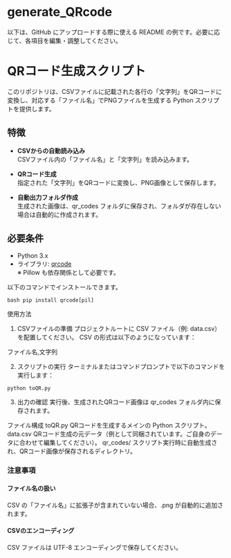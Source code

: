 # generate_QRcode
以下は、GitHub にアップロードする際に使える README の例です。必要に応じて、各項目を編集・調整してください。

# QRコード生成スクリプト

このリポジトリは、CSVファイルに記載された各行の「文字列」をQRコードに変換し、対応する「ファイル名」でPNGファイルを生成する Python スクリプトを提供します。

## 特徴

- **CSVからの自動読み込み**  
  CSVファイル内の「ファイル名」と「文字列」を読み込みます。

- **QRコード生成**  
  指定された「文字列」をQRコードに変換し、PNG画像として保存します。

- **自動出力フォルダ作成**  
  生成された画像は、qr_codes フォルダに保存され、フォルダが存在しない場合は自動的に作成されます。

## 必要条件

- Python 3.x
- ライブラリ: [qrcode](https://pypi.org/project/qrcode/)  
  ※ Pillow も依存関係として必要です。

以下のコマンドでインストールできます。

``` bash pip install qrcode[pil] ```

使用方法
1.	CSVファイルの準備
プロジェクトルートに CSV ファイル（例: data.csv）を配置してください。
CSV の形式は以下のようになっています：

ファイル名,文字列


2.	スクリプトの実行
ターミナルまたはコマンドプロンプトで以下のコマンドを実行します：

``` python toQR.py ```


3.	出力の確認
実行後、生成されたQRコード画像は qr_codes フォルダ内に保存されます。

ファイル構成
		toQR.py
QRコードを生成するメインの Python スクリプト。
		data.csv
QRコード生成の元データ（例として同梱されています。ご自身のデータに合わせて編集してください）。
		qr_codes/
スクリプト実行時に自動生成され、QRコード画像が保存されるディレクトリ。

### 注意事項
#### ファイル名の扱い
CSV の「ファイル名」に拡張子が含まれていない場合、.png が自動的に追加されます。
#### CSVのエンコーディング
CSV ファイルは UTF-8 エンコーディングで保存してください。
